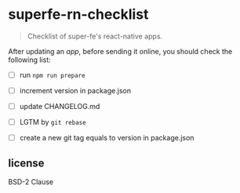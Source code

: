 # superfe-rn-checklist

>Checklist of super-fe's react-native apps.

After updating an *app*, before sending it online, you should check the following list:

 - [ ] run `npm run prepare`
 - [ ] increment version in package.json
 - [ ] update CHANGELOG.md
 - [ ] LGTM by `git rebase`
 - [ ] create a new git tag equals to version in package.json


 ## license

 BSD-2 Clause